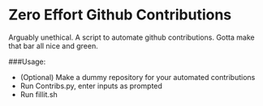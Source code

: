 Zero Effort Github Contributions
================================
Arguably unethical.
A script to automate github contributions. Gotta make that bar all nice and green.

###Usage:
- (Optional) Make a dummy repository for your automated contributions
- Run Contribs.py, enter inputs as prompted
- Run fillit.sh
